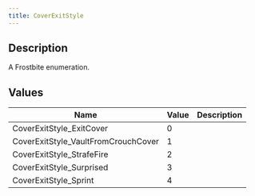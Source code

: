 ```yaml
---
title: CoverExitStyle
---
```

## Description

A Frostbite enumeration.

## Values

| Name                                 | Value | Description |
| ------------------------------------ | ----- | ----------- |
| CoverExitStyle\_ExitCover            | 0     |             |
| CoverExitStyle\_VaultFromCrouchCover | 1     |             |
| CoverExitStyle\_StrafeFire           | 2     |             |
| CoverExitStyle\_Surprised            | 3     |             |
| CoverExitStyle\_Sprint               | 4     |             |
